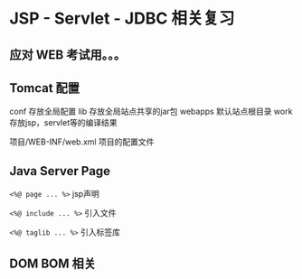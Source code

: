 # JSP - Servlet - JDBC 相关复习

应对 WEB 考试用。。。
---
## Tomcat 配置

conf    存放全局配置
lib     存放全局站点共享的jar包
webapps 默认站点根目录
work    存放jsp，servlet等的编译结果

项目/WEB-INF/web.xml  项目的配置文件

## Java Server Page

`<%@ page ... %>` jsp声明

`<%@ include ... %>` 引入文件

`<%@ taglib ... %>`  引入标签库

## DOM BOM 相关